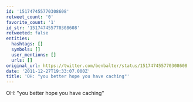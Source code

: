 ```yaml
---
id: '151747455770308608'
retweet_count: '0'
favorite_count: '1'
id_str: '151747455770308608'
retweeted: false
entities:
  hashtags: []
  symbols: []
  user_mentions: []
  urls: []
original_url: https://twitter.com/benbalter/status/151747455770308608
date: '2011-12-27T19:33:07.000Z'
title: 'OH: "you better hope you have caching"'
---
```


OH: "you better hope you have caching"